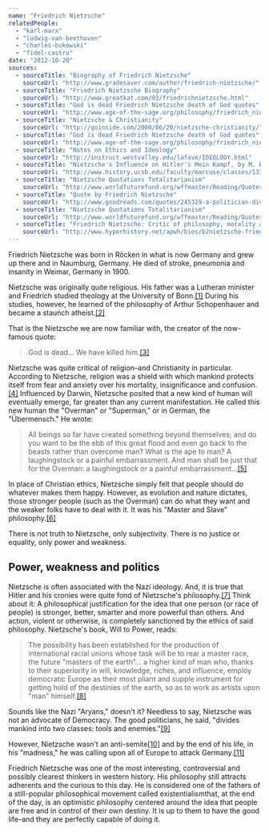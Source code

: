 ```yaml
---
name: "Friedrich Nietzsche"
relatedPeople:
  - "karl-marx"
  - "ludwig-van-beethoven"
  - "charles-bukowski"
  - "fidel-castro"
date: "2012-10-20"
sources:
  - sourceTitle: "Biography of Friedrich Nietzsche"
    sourceUrl: "http://www.gradesaver.com/author/friedrich-nietzsche/"
  - sourceTitle: "Friedrich Nietzsche Biography"
    sourceUrl: "http://www.greatkat.com/03/friedrichnietzsche.html"
  - sourceTitle: "God is dead Friedrich Nietzsche death of God quotes"
    sourceUrl: "http://www.age-of-the-sage.org/philosophy/friedrich_nietzsche_quotes.html"
  - sourceTitle: "Nietzsche & Christianity"
    sourceUrl: "http://goinside.com/2000/06/20/nietzsche-christianity/"
  - sourceTitle: "God is dead Friedrich Nietzsche death of God quotes"
    sourceUrl: "http://www.age-of-the-sage.org/philosophy/friedrich_nietzsche_quotes.html"
  - sourceTitle: "Notes on Ethics and Ideology"
    sourceUrl: "http://instruct.westvalley.edu/lafave/IDEOLOGY.html"
  - sourceTitle: "Nietzsche's Influence on Hitler's Mein Kampf, by M. Kalish"
    sourceUrl: "http://www.history.ucsb.edu/faculty/marcuse/classes/133p/133p04papers/MKalishNietzNazi046.htm"
  - sourceTitle: "Nietzsche Quotations Totalitarianism"
    sourceUrl: "http://www.worldfuturefund.org/wffmaster/Reading/Quotes/Nietzsche%20Quotes.htm"
  - sourceTitle: "Quote by Friedrich Nietzsche"
    sourceUrl: "http://www.goodreads.com/quotes/245329-a-politician-divides-mankind-into-two-classes-tools-and-enemies"
  - sourceTitle: "Nietzsche Quotations Totalitarianism"
    sourceUrl: "http://www.worldfuturefund.org/wffmaster/Reading/Quotes/Nietzsche%20Quotes.htm"
  - sourceTitle: "Friedrich Nietzsche: Critic of philosophy, morality and religion"
    sourceUrl: "http://www.hyperhistory.net/apwh/bios/b2nietzsche-friedrich.htm"
---
```


Friedrich Nietzsche was born in Röcken in what is now Germany and grew up there and in Naumburg, Germany. He died of stroke, pneumonia and insanity in Weimar, Germany in 1900.

Nietzsche was originally quite religious. His father was a Lutheran minister and Friedrich studied theology at the University of Bonn.<a class="source-citation" href="http://www.gradesaver.com/author/friedrich-nietzsche/" title="Biography of Friedrich Nietzsche">[1]</a> During his studies, however, he learned of the philosophy of Arthur Schopenhauer and became a staunch atheist.<a class="source-citation" href="http://www.greatkat.com/03/friedrichnietzsche.html" title="Friedrich Nietzsche Biography">[2]</a>

That is the Nietzsche we are now familiar with, the creator of the now-famous quote:

>God is dead… We have killed him.<a class="source-citation" href="http://www.age-of-the-sage.org/philosophy/friedrich_nietzsche_quotes.html" title="God is dead Friedrich Nietzsche death of God quotes">[3]</a>

Nietzsche was quite critical of religion–and Christianity in particular. According to Nietzsche, religion was a shield with which mankind protects itself from fear and anxiety over his mortality, insignificance and confusion.<a class="source-citation" href="http://goinside.com/2000/06/20/nietzsche-christianity/" title="Nietzsche &amp; Christianity">[4]</a> Influenced by Darwin, Nietzsche posited that a new kind of human will eventually emerge, far greater than any current manifestation. He called this new human the "Overman" or "Superman," or in German, the "Übermensch." He wrote:

>All beings so far have created something beyond themselves; and do you want to be the ebb of this great flood and even go back to the beasts rather than overcome man? What is the ape to man? A laughingstock or a painful embarrassment. And man shall be just that for the Overman: a laughingstock or a painful embarrassment…<a class="source-citation" href="http://www.age-of-the-sage.org/philosophy/friedrich_nietzsche_quotes.html" title="God is dead Friedrich Nietzsche death of God quotes">[5]</a>

In place of Christian ethics, Nietzsche simply felt that people should do whatever makes them happy. However, as evolution and nature dictates, those stronger people (such as the Overman) can do what they want and the weaker folks have to deal with it. It was his "Master and Slave" philosophy.<a class="source-citation" href="http://instruct.westvalley.edu/lafave/IDEOLOGY.html" title="Notes on Ethics and Ideology">[6]</a>

There is not truth to Nietzsche, only subjectivity. There is no justice or equality, only power and weakness.


## Power, weakness and politics

Nietzsche is often associated with the Nazi ideology. And, it is true that Hitler and his cronies were quite fond of Nietzsche's philosophy.<a class="source-citation" href="http://www.history.ucsb.edu/faculty/marcuse/classes/133p/133p04papers/MKalishNietzNazi046.htm" title="Nietzsche&apos;s Influence on Hitler&apos;s Mein Kampf, by M. Kalish">[7]</a> Think about it: A philosophical justification for the idea that one person (or race of people) is stronger, better, smarter and more powerful than others. And action, violent or otherwise, is completely sanctioned by the ethics of said philosophy. Nietzsche's book, Will to Power, reads:

>The possibility has been established for the production of international racial unions whose task will be to rear a master race, the future "masters of the earth"… a higher kind of man who, thanks to their superiority in will, knowledge, riches, and influence, employ democratic Europe as their most pliant and supple instrument for getting hold of the destinies of the earth, so as to work as artists upon "man" himself.<a class="source-citation" href="http://www.worldfuturefund.org/wffmaster/Reading/Quotes/Nietzsche%20Quotes.htm" title="Nietzsche Quotations Totalitarianism">[8]</a>

Sounds like the Nazi "Aryans," doesn't it? Needless to say, Nietzsche was not an advocate of Democracy. The good politicians, he said, "divides mankind into two classes: tools and enemies."<a class="source-citation" href="http://www.goodreads.com/quotes/245329-a-politician-divides-mankind-into-two-classes-tools-and-enemies" title="Quote by Friedrich Nietzsche">[9]</a>

However, Nietzsche wasn't an anti-semite<a class="source-citation" href="http://www.worldfuturefund.org/wffmaster/Reading/Quotes/Nietzsche%20Quotes.htm" title="Nietzsche Quotations Totalitarianism">[10]</a> and by the end of his life, in his "madness," he was calling upon all of Europe to attack Germany.<a class="source-citation" href="http://www.hyperhistory.net/apwh/bios/b2nietzsche-friedrich.htm" title="Friedrich Nietzsche: Critic of philosophy, morality and religion">[11]</a>

Friedrich Nietzsche was one of the most interesting, controversial and possibly clearest thinkers in western history. His philosophy still attracts adherents and the curious to this day. He is considered one of the fathers of a still-popular philosophical movement called existentialismthat, at the end of the day, is an optimistic philosophy centered around the idea that people are free and in control of their own destiny. It is up to them to have the good life–and they are perfectly capable of doing it.